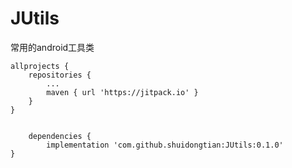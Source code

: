 # JUtils
常用的android工具类

	allprojects {
		repositories {
			...
			maven { url 'https://jitpack.io' }
		}
	}
	
	
		dependencies {
	        implementation 'com.github.shuidongtian:JUtils:0.1.0'
	}

